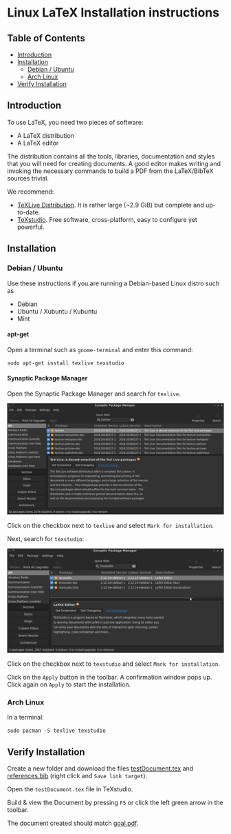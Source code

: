Linux LaTeX Installation instructions
===================================

## Table of Contents

* [Introduction](#introduction)
* [Installation](#installation)
  * [Debian / Ubuntu](#debian--ubuntu)
  * [Arch Linux](#arch-linux)
* [Verify Installation](#verify-installation)

## Introduction

To use LaTeX, you need two pieces of software:

* A LaTeX distribution
* A LaTeX editor

The distribution contains all the tools, libraries, documentation and styles
that you will need for creating documents. A good editor makes writing and invoking
the necessary commands to build a PDF from the LaTeX/BibTeX sources trivial.

We recommend:

* [TeXLive Distribution](https://www.tug.org/texlive/). It is rather large (~2.9 GiB) but complete and up-to-date.
* [TeXstudio](https://www.texstudio.org/). Free software, cross-platform, easy to configure yet powerful.

## Installation

### Debian / Ubuntu

Use these instructions if you are running a Debian-based Linux distro such as

* Debian
* Ubuntu / Xubuntu / Kubuntu
* Mint

#### apt-get

Open a terminal such as `gnome-terminal` and enter this command:

```
sudo apt-get install texlive texstudio
```

#### Synaptic Package Manager

Open the Synaptic Package Manager and search for `texlive`.

![TexLive Installation via Synaptic](https://raw.githubusercontent.com/UB-Mannheim/ubma-screenshots/master/sci-work/linux/linux-texlive-synaptic-03.png)

Click on the checkbox next to `texlive` and select `Mark for installation`.

Next, search for `texstudio`:

![TeXstudio Installation via Synaptic](https://raw.githubusercontent.com/UB-Mannheim/ubma-screenshots/master/sci-work/linux/linux-texstudio-synaptic-01.png)

Click on the checkbox next to `texstudio` and select `Mark for installation`.

Click on the `Apply` button in the toolbar. A confirmation window pops up.
Click again on `Apply` to start the installation.


### Arch Linux

In a terminal:

```
sudo pacman -S texlive texstudio
```

## Verify Installation

Create a new folder and download the files
[testDocument.tex](https://raw.githubusercontent.com/UB-Mannheim/sci-work-course/master/doc/LatexExample/testDocument.tex)
and
[references.bib](https://raw.githubusercontent.com/UB-Mannheim/sci-work-course/master/doc/LatexExample/references.bib)
(right click and `Save link target`).

Open the `testDocument.tex` file in TeXstudio.

Build & view the Document by pressing `F5` or click the left green arrow in the
toolbar.

The document created should match [goal.pdf](https://raw.githubusercontent.com/UB-Mannheim/sci-work-course/master/doc/LatexExample/goal.pdf).
